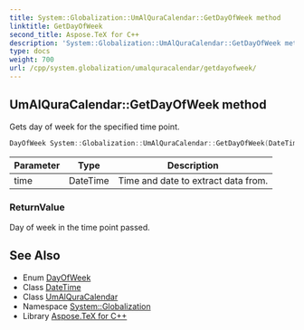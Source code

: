 ```yaml
---
title: System::Globalization::UmAlQuraCalendar::GetDayOfWeek method
linktitle: GetDayOfWeek
second_title: Aspose.TeX for C++
description: 'System::Globalization::UmAlQuraCalendar::GetDayOfWeek method. Gets day of week for the specified time point in C++.'
type: docs
weight: 700
url: /cpp/system.globalization/umalquracalendar/getdayofweek/
---
```

## UmAlQuraCalendar::GetDayOfWeek method


Gets day of week for the specified time point.

```cpp
DayOfWeek System::Globalization::UmAlQuraCalendar::GetDayOfWeek(DateTime time) const override
```


| Parameter | Type | Description |
| --- | --- | --- |
| time | DateTime | Time and date to extract data from. |

### ReturnValue

Day of week in the time point passed.

## See Also

* Enum [DayOfWeek](../../../system/dayofweek/)
* Class [DateTime](../../../system/datetime/)
* Class [UmAlQuraCalendar](../)
* Namespace [System::Globalization](../../)
* Library [Aspose.TeX for C++](../../../)
